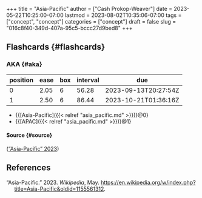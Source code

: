 +++
title = "Asia-Pacific"
author = ["Cash Prokop-Weaver"]
date = 2023-05-22T10:25:00-07:00
lastmod = 2023-08-02T10:35:06-07:00
tags = ["concept", "concept"]
categories = ["concept"]
draft = false
slug = "016c8f40-349d-407a-95c5-bccc27d9bed8"
+++

## Flashcards {#flashcards}


### AKA {#aka}

| position | ease | box | interval | due                  |
|----------|------|-----|----------|----------------------|
| 0        | 2.05 | 6   | 56.28    | 2023-09-13T20:27:54Z |
| 1        | 2.50 | 6   | 86.44    | 2023-10-21T01:36:16Z |

-   {{[Asia-Pacific]({{< relref "asia_pacific.md" >}})}@0}
-   {{[APAC]({{< relref "asia_pacific.md" >}})}@1}


#### Source {#source}

(<a href="#citeproc_bib_item_1">“Asia-Pacific” 2023</a>)

## References

<style>.csl-entry{text-indent: -1.5em; margin-left: 1.5em;}</style><div class="csl-bib-body">
  <div class="csl-entry"><a id="citeproc_bib_item_1"></a>“Asia-Pacific.” 2023. <i>Wikipedia</i>, May. <a href="https://en.wikipedia.org/w/index.php?title=Asia-Pacific&oldid=1155561312">https://en.wikipedia.org/w/index.php?title=Asia-Pacific&#38;oldid=1155561312</a>.</div>
</div>
